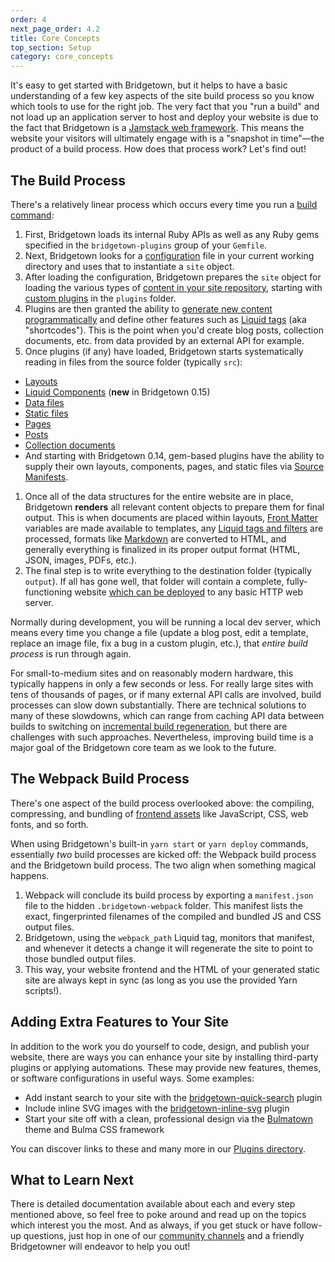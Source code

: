 ```yaml
---
order: 4
next_page_order: 4.2
title: Core Concepts
top_section: Setup
category: core_concepts
---
```


It's easy to get started with Bridgetown, but it helps to have a basic understanding
of a few key aspects of the site build process so you know which tools to use for
the right job. The very fact that you "run a build" and not load up an application
server to host and deploy your website is due to the fact that Bridgetown is a
[Jamstack web framework](/docs/jamstack/). This means the website your visitors
will ultimately engage with is a "snapshot in time"—the product of a build process.
How does that process work? Let's find out!

## The Build Process

There's a relatively linear process which occurs every time you run a [build command](/docs/command-line-usage):

1. First, Bridgetown loads its internal Ruby APIs as well as any Ruby gems specified in the `bridgetown-plugins` group of your `Gemfile`.
1. Next, Bridgetown looks for a [configuration](/docs/configuration) file in your current working directory and uses that to instantiate a `site` object.
1. After loading the configuration, Bridgetown prepares the `site` object for loading the various types of [content in your site repository](/docs/structure), starting with [custom plugins](/docs/plugins) in the `plugins` folder.
1. Plugins are then granted the ability to [generate new content programmatically](/docs/plugins/external-apis) and define other features such as [Liquid tags](/docs/plugins/tags) (aka "shortcodes"). This is the point when you'd create blog posts, collection documents, etc. from data provided by an external API for example.
1. Once plugins (if any) have loaded, Bridgetown starts systematically reading in files from the source folder (typically `src`):
  * [Layouts](/docs/layouts)
  * [Liquid Components](/docs/components) (**new** in Bridgetown 0.15)
  * [Data files](/docs/datafiles)
  * [Static files](/docs/static_files)
  * [Pages](/docs/pages)
  * [Posts](/docs/posts)
  * [Collection documents](/docs/collections)
  * And starting with Bridgetown 0.14, gem-based plugins have the ability to supply their own layouts, components, pages, and static files via [Source Manifests](/docs/plugins/source-manifests).
1. Once all of the data structures for the entire website are in place, Bridgetown __renders__ all relevant content objects to prepare them for final output. This is when documents are placed within layouts, [Front Matter](/docs/front-matter) variables are made available to templates, any [Liquid tags and filters](/docs/liquid) are processed, formats like [Markdown](https://kramdown.gettalong.org/quickref.html) are converted to HTML, and generally everything is finalized in its proper output format (HTML, JSON, images, PDFs, etc.).
1. The final step is to write everything to the destination folder (typically `output`). If all has gone well, that folder will contain a complete, fully-functioning website [which can be deployed](/docs/deployment) to any basic HTTP web server.

Normally during development, you will be running a local dev server, which means
every time you change a file (update a blog post, edit a template, replace an image
file, fix a bug in a custom plugin, etc.), that _entire build process_ is run
through again.

For small-to-medium sites and on reasonably modern hardware, this typically happens
in only a few seconds or less. For really large sites with tens of thousands of
pages, or if many external API calls are involved, build processes can slow down
substantially. There are technical solutions to many of these slowdowns, which can
range from caching API data between builds to switching on [incremental build regeneration](/docs/configuration/incremental-regeneration),
but there are challenges with such approaches. Nevertheless, improving build time
is a major goal of the Bridgetown core team as we look to the future.

## The Webpack Build Process

There's one aspect of the build process overlooked above: the compiling,
compressing, and bundling of [frontend assets](/docs/frontend-assets) like
JavaScript, CSS, web fonts, and so forth.

When using Bridgetown's built-in `yarn start` or `yarn deploy` commands,
essentially _two_ build processes are kicked off: the Webpack build process and the
Bridgetown build process. The two align when something magical happens.

1. Webpack will conclude its build process by exporting a `manifest.json` file to the hidden `.bridgetown-webpack` folder. This manifest lists the exact, fingerprinted filenames of the compiled and bundled JS and CSS output files.
1. Bridgetown, using the `webpack_path` Liquid tag, monitors that manifest, and whenever it detects a change it will regenerate the site to point to those bundled output files.
1. This way, your website frontend and the HTML of your generated static site are always kept in sync (as long as you use the provided Yarn scripts!).

## Adding Extra Features to Your Site

In addition to the work you do yourself to code, design, and publish your website,
there are ways you can enhance your site by installing third-party plugins or
applying automations. These may provide new features, themes, or software
configurations in useful ways. Some examples:

* Add instant search to your site with the [bridgetown-quick-search](https://github.com/bridgetownrb/bridgetown-quick-search) plugin
* Include inline SVG images with the [bridgetown-inline-svg](https://github.com/andrewmcodes/bridgetown-inline-svg) plugin
* Start your site off with a clean, professional design via the [Bulmatown](https://github.com/whitefusionhq/bulmatown) theme and Bulma CSS framework

You can discover links to these and many more in our [Plugins directory](/plugins/).

## What to Learn Next

There is detailed documentation available about each and every step mentioned
above, so feel free to poke around and read up on the topics which interest you the
most. And as always, if you get stuck or have follow-up questions, just hop in one
of our [community channels](/docs/community) and a friendly Bridgetowner will
endeavor to help you out!
